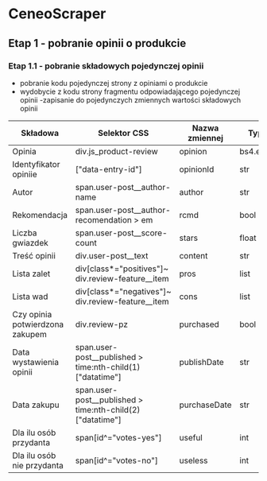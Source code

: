 # CeneoScraper
## Etap 1 - pobranie opinii o produkcie
### Etap 1.1 - pobranie składowych pojedynczej opinii
- pobranie kodu pojedynczej strony z opiniami o produkcie
- wydobycie z kodu strony fragmentu odpowiadającego pojedynczej opinii
-zapisanie do pojedynczych zmiennych wartości składowych opinii

|Składowa|Selektor CSS|Nazwa zmiennej|Typ danych|
|---------------|------------|--------------|----------|
|Opinia|div.js_product-review|opinion|bs4.element.Tag|
|Identyfikator opiniie|["data-entry-id"]|opinionId|str|
|Autor|span.user-post__author-name|author|str|
|Rekomendacja|span.user-post__author-recomendation > em|rcmd|bool|
|Liczba gwiazdek|span.user-post__score-count|stars|float|
|Treść opinii|div.user-post__text|content|str|
|Lista zalet|div[class*="positives"]~ div.review-feature__item|pros|list|
|Lista wad|div[class*="negatives"]~ div.review-feature__item|cons|list|
|Czy opinia potwierdzona zakupem|div.review-pz|purchased|bool|
|Data wystawienia opinii|span.user-post__published > time:nth-child(1)["datatime"]|publishDate|str|
|Data zakupu|span.user-post__published > time:nth-child(2)["datatime"]|purchaseDate|str|
|Dla ilu osób przydanta|span[id^="votes-yes"]|useful|int|
|Dla ilu osób nie przydanta|span[id^="votes-no"]|useless|int|
